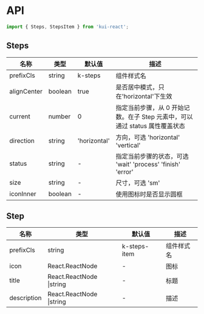 # API

```jsx
import { Steps, StepsItem } from 'kui-react';
```

## Steps

| 名称        | 类型    | 默认值       | 描述                                                                        |
| ----------- | ------- | ------------ | --------------------------------------------------------------------------- |
| prefixCls   | string  | k-steps      | 组件样式名                                                                  |
| alignCenter | boolean | true         | 是否居中模式，只在'horizontal'下生效                                        |
| current     | number  | 0            | 指定当前步骤，从 0 开始记数。在子 Step 元素中，可以通过 status 属性覆盖状态 |
| direction   | string  | 'horizontal' | 方向，可选 'horizontal' 'vertical'                                          |
| status      | string  | -            | 指定当前步骤的状态，可选 'wait' 'process' 'finish' 'error'                  |
| size        | string  | -            | 尺寸，可选 'sm'                                                             |
| iconInner   | boolean | -            | 使用图标时是否显示圆框                                                      |

## Step

| 名称        | 类型                     | 默认值       | 描述       |
| ----------- | ------------------------ | ------------ | ---------- |
| prefixCls   | string                   | k-steps-item | 组件样式名 |
| icon        | React.ReactNode          | -            | 图标       |
| title       | React.ReactNode \|string | -            | 标题       |
| description | React.ReactNode \|string | -            | 描述       |
